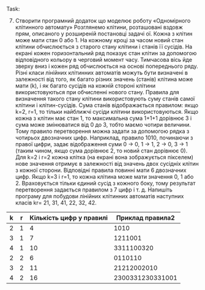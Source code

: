 Task:

7. Створити програмний додаток що моделює роботу «Одномірного клітинного автомату»
Розглянемо клітини, розташовані вздовж прям, описаного у розширеній постановці задачі ої. Кожна з клітин може мати стан 0 або 1. На кожному кроці за часом новий стан клітини обчислюється з старого стану клітини і станів її сусідів. На екрані кожен горизонтальний ряд показує стан клітин за допомогою відповідного кольору в черговий момент часу. Тимчасова вісь йде зверху вниз і кожен ряд обчислюється на основі попереднього ряду. Різні класи лінійних клітинних автоматів можуть бути визначені в залежності від того, як багато різних значень (станів) клітина може мати (k), і як багато сусідів на кожній стороні клітини використовуються при обчисленні нового стану. Правила для визначення такого стану клітини використовують суму станів самої клітини і клітин-сусідів. Сума станів відображається правилом: якщо k=2, r=1, то тільки найближчі сусіди клітини використовуються. Якщо кожна з клітин має стан 1, то максимальна сума 1+1+1 дорівнює 3 і сума може змінюватися від 0 до 3, тобто маємо чотири величини. Тому правило перетворення можна задати за допомогою рядка з чотирьох двозначних цифр. Наприклад, правило 1010, починаючи з правої цифри, задає відображення суми 0 -> 0, 1 -> 1, 2 -> 0, 3 -> 1 (таким чином, якщо сума дорівнює 2, то новий стан дорівнює 0). Для k=2 і r=2 кожна клітка (на екрані вона зображується пікселем) нове значення отримує в залежності від значень двох сусідніх клітин з кожної сторони. Відповідні правила повинні мати 6 двозначних цифр. Якщо k=3 і r=1, то кожна клітина може мати значення 0, 1 або 2. Враховується тільки єдиний сусід з кожного боку, тому результат перетворення задається правилом з 7 цифр і т. д. 
Напишіть програму для побудови лінійних клітинних автоматів наступних класів kr= 21, 31, 41, 22, 32, 42.


k | r | Кількість цифр у правилі | Приклад правила2
------------ | ------------- | ------------- | ------------- |
2 |	1	| 4	 | 1010
3 |	1	| 7	 | 1211001
4 |	1	| 10 | 	3311100320
2 |	2	| 6	 | 0110110
3 |	2	| 11 | 	21212002010
4 |	2	| 16 | 	2300331230331001

